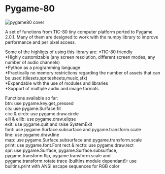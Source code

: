 # Pygame-80

![pygame80 cover](https://user-images.githubusercontent.com/74131798/136860292-9710a1d0-4b66-413f-a2c7-0a4ff203e062.png)

A set of functions from TIC-80 tiny computer platform ported to Pygame 2.0.1. Many of them are designed to work with the numpy library to improve performance and per pixel access.  

Some of the highligts of using this library are:
*TIC-80 friendly  
*Highly customizable (any screen resolution, different screen modes, any number of audio channels)  
*Python as a programming language  
*Practically no memory restrictions regarding the number of assets that can be used (tilesets,spritesheets,music,sfx)  
*Expandable with the use of modules and libraries  
*Support of multiple audio and image formats  

Functions available so far:  
btn: use pygame.key.get_pressed  
cls: use pygame.Surface.fill  
circ & circb: use pygame.draw.circle  
elli & ellib: use pygame.draw.elipse  
exit: use pygame.quit and raise SystemExit  
font: use pygame.Surface.subsurface and pygame.transform.scale  
line: use pygame.draw.line  
map: use pygame.Surface.subsurface and pygame.transform.scale  
print: use pygame.font.Font
rect & rectb: use pygame.draw.rect  
spr: use pygame.Surface, pygame.Surface.subsurface, pygame.transform.flip, pygame.transform.scale and pygame.transform.rotate
trace (builtins module dependant!): use builtins.print with ANSI escape sequences for RGB color
